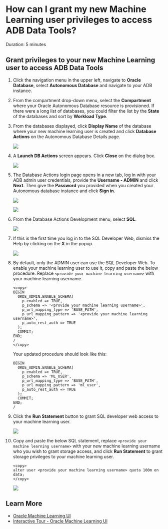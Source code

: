 # How can I grant my new Machine Learning user privileges to access ADB Data Tools?

Duration: 5 minutes

## Grant privileges to your new Machine Learning user to access ADB Data Tools

1.  Click the navigation menu in the upper left, navigate to **Oracle Database**, select **Autonomous Database** and navigate to your ADB instance.

2. From the compartment drop-down menu, select the **Compartment** where your Oracle Autonomous Database resource is provisioned. If there were a long list of databases, you could filter the list by the **State** of the databases and sort by **Workload Type**.

3. From the databases displayed, click **Display Name** of the database where your new machine learning user is created and click **Database Actions** on the Autonomous Database Details page.

    ![](./images/open-database-actions.png  " ")

4. A **Launch DB Actions** screen appears. Click **Close** on the dialog box.

	![](./images/launch-db-actions.png)

5. The Database Actions login page opens in a new tab, log in with your ADB admin user credentials, provide the **Username - ADMIN** and click **Next**. Then give the **Password** you provided when you created your Autonomous database instance and click **Sign in**.

    ![](./images/ml-admin.png " ")

    ![](./images/ml-admin-password.png " ")

6. From the Database Actions Development menu, select **SQL**.

    ![](./images/sql.png " ")

7. If this is the first time you log in to the SQL Developer Web, dismiss the Help by clicking on the **X** in the popup.

    ![](./images/click-x.png  " ")

8. By default, only the ADMIN user can use the SQL Developer Web. To enable your machine learning user to use it, copy and paste the below procedure. Replace `<provide your machine learning username>` with your machine learning username.

    ```
    <copy>
    BEGIN
      ORDS_ADMIN.ENABLE_SCHEMA(
        p_enabled => TRUE,
        p_schema => '<provide your machine learning username>',
        p_url_mapping_type => 'BASE_PATH',
        p_url_mapping_pattern => '<provide your machine learning username>',
        p_auto_rest_auth => TRUE
      );
      COMMIT;
    END;
    /
    </copy>
    ```

    Your updated procedure should look like this:

    ````
    BEGIN
      ORDS_ADMIN.ENABLE_SCHEMA(
        p_enabled => TRUE,
        p_schema => 'ML_USER',
        p_url_mapping_type => 'BASE_PATH',
        p_url_mapping_pattern => 'ml_user',
        p_auto_rest_auth => TRUE
      );
      COMMIT;
    END;
    /
    ````

9. Click the **Run Statement** button to grant SQL developer web access to your machine learning user.

    ![](./images/grant-mluser-access.png " ")

10. Copy and paste the below SQL statement, replace `<provide your machine learning username>` with your new machine learning username who you wish to grant storage access, and click **Run Statement** to grant storage privileges to your machine learning user.

    ````
    <copy>
    alter user <provide your machine learning username> quota 100m on data;
    </copy>
    ````

    ![](./images/storage-privileges.png " ")

## Learn More

* [Oracle Machine Learning UI](https://docs.oracle.com/en/database/oracle/machine-learning/oml-notebooks/)
* [Interactive Tour - Oracle Machine Learning UI](https://docs.oracle.com/en/cloud/paas/autonomous-database/oml-tour/)
